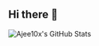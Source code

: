 ## Hi there 👋
![Ajee10x's GitHub Stats](https://github-readme-stats.vercel.app/api?username=ajee10x&show_icons=true&theme=default)

<!--
**Sanjana2906/Sanjana2906** is a ✨ _special_ ✨ repository because its `README.md` (this file) appears on your GitHub profile.

Here are some ideas to get you started:

- 🔭 I’m currently working on ...
- 🌱 I’m currently learning ...
- 👯 I’m looking to collaborate on ...
- 🤔 I’m looking for help with ...
- 💬 Ask me about ...
- 📫 How to reach me: ...
- 😄 Pronouns: ...
- ⚡ Fun fact: ...
-->
